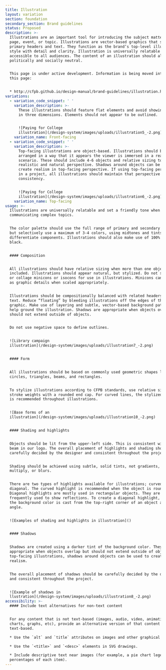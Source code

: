 ```yaml
---
title: Illustration
layout: variation
section: foundation
secondary_section: Brand guidelines
status: Proposed
description: >-
  Illustrations are an important tool for introducing the subject matter of a
  page, event, or topic. Illustrations are vector-based graphics that support
  primary headers and text. They function as the brand’s top-level illustration
  style with detail and clarity. Illustration is universally relatable and
  accessible to all audiences. The content of an illustration should always be
  politically and socially neutral.


  This page is under active development. Information is being moved into it from
  this page:


  * http://cfpb.github.io/design-manual/brand-guidelines/illustration.html
variations:
  - variation_code_snippet: ' '
    variation_description: >-
      These illustrations should feature flat elements and avoid showing things
      in three dimensions. Elements should not appear to be outlined.


      ![Paying for College
      illustration](/design-system/images/uploads/illustration5_-2.png)
    variation_name: Front-facing
  - variation_code_snippet: ' '
    variation_description: >-
      Top-facing illustrations are object-based. Illustrations should be
      arranged in a way that it appears the viewer is immersed in a real life
      scenario. These should include 4-6 objects and relative sizing to create a
      realistic and natural perspective. Shadows around objects can be used to
      create realism in top-facing perspective. If using top-facing perspective
      in a project, all illustrations should maintain that perspective for
      consistency.


      ![Paying for College
      illustration](/design-system/images/uploads/illustration6_-2.png)
    variation_name: Top-facing
usage: >-
  Illustrations are universally relatable and set a friendly tone when
  communicating complex topics.


  The color palette should use the full range of primary and secondary colors,
  but selectively use a maximum of 3-4 colors, using midtones and tints to
  differentiate components. Illustrations should also make use of 100% white and
  black.


  #### Composition


  All illustrations should have relative sizing when more than one object is
  included. Illustrations should appear natural, but stylized. Do not scale-up
  or collage minicons or isocons for use in illustrations. Minicons can be used
  as graphic details when scaled appropriately.


  Illustrations should be compositionally balanced with related headers and
  text. Reduce “floating” by bleeding illustrations off the edges of the
  graphic. Make use of layering and subtle, vector-based background patterns to
  help ground the illustration. Shadows are appropriate when objects overlap but
  should not extend outside of objects.


  Do not use negative space to define outlines.


  ![Library campaign
  illustration](/design-system/images/uploads/illustration7_-2.png)


  #### Form


  All illustrations should be based on commonly used geometric shapes like
  circles, triangles, beams, and rectangles.


  To stylize illustrations according to CFPB standards, use relative sizing on
  stroke weights with a rounded end cap. For curved lines, the stylized stroke
  is recommended throughout illustrations.


  ![Base forms of an
  illustration](/design-system/images/uploads/illustration10_-2.png)


  #### Shading and highlights


  Objects should be lit from the upper-left side. This is consistent with the
  beam in our logo. The overall placement of highlights and shading should be
  carefully decided by the designer and consistent throughout the project.


  Shading should be achieved using subtle, solid tints, not gradients, textures,
  multiply, or blurs.


  There are two types of highlights available for illustrations; curved and
  diagonal. The curved highlight is recommended when the object is round.
  Diagonal highlights are mostly used in rectangular objects. They are also
  frequently used to show reflections. To create a diagonal highlight, a tint of
  the background color is cast from the top-right corner of an object at a 45º
  angle.


  ![Examples of shading and highlights in illustration]()


  #### Shadows


  Shadows are created using a darker tint of the background color. They are
  appropriate when objects overlap but should not extend outside of objects. In
  top-facing illustrations, shadows around objects can be used to create
  realism.


  The overall placement of shadows should be carefully decided by the designer
  and consistent throughout the project.


  ![Example of shadows in
  llustration](/design-system/images/uploads/illustration8_-2.png)
accessibility: >-
  #### Include text alternatives for non-text content


  For any content that is not text-based (images, audio, video, animations,
  charts, graphs, etc), provide an alternative version of that content that is
  text-based.

  * Use the `alt` and `title` attributes on images and other graphical elements.

  * Use the `<title>` and `<desc>` elements in SVG drawings.

  * Include descriptive text near images (for example, a pie chart legend with
  percentages of each item).
---
```

